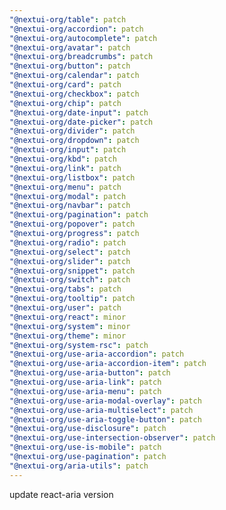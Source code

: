 ```yaml
---
"@nextui-org/table": patch
"@nextui-org/accordion": patch
"@nextui-org/autocomplete": patch
"@nextui-org/avatar": patch
"@nextui-org/breadcrumbs": patch
"@nextui-org/button": patch
"@nextui-org/calendar": patch
"@nextui-org/card": patch
"@nextui-org/checkbox": patch
"@nextui-org/chip": patch
"@nextui-org/date-input": patch
"@nextui-org/date-picker": patch
"@nextui-org/divider": patch
"@nextui-org/dropdown": patch
"@nextui-org/input": patch
"@nextui-org/kbd": patch
"@nextui-org/link": patch
"@nextui-org/listbox": patch
"@nextui-org/menu": patch
"@nextui-org/modal": patch
"@nextui-org/navbar": patch
"@nextui-org/pagination": patch
"@nextui-org/popover": patch
"@nextui-org/progress": patch
"@nextui-org/radio": patch
"@nextui-org/select": patch
"@nextui-org/slider": patch
"@nextui-org/snippet": patch
"@nextui-org/switch": patch
"@nextui-org/tabs": patch
"@nextui-org/tooltip": patch
"@nextui-org/user": patch
"@nextui-org/react": minor
"@nextui-org/system": minor
"@nextui-org/theme": minor
"@nextui-org/system-rsc": patch
"@nextui-org/use-aria-accordion": patch
"@nextui-org/use-aria-accordion-item": patch
"@nextui-org/use-aria-button": patch
"@nextui-org/use-aria-link": patch
"@nextui-org/use-aria-menu": patch
"@nextui-org/use-aria-modal-overlay": patch
"@nextui-org/use-aria-multiselect": patch
"@nextui-org/use-aria-toggle-button": patch
"@nextui-org/use-disclosure": patch
"@nextui-org/use-intersection-observer": patch
"@nextui-org/use-is-mobile": patch
"@nextui-org/use-pagination": patch
"@nextui-org/aria-utils": patch
---
```


update react-aria version
